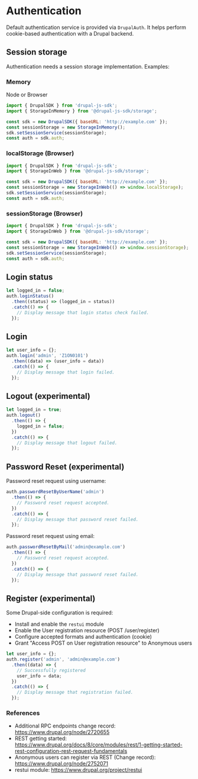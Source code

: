 # Authentication

Default authentication service is provided via `DrupalAuth`. It helps perform cookie-based authentication with a Drupal backend.

## Session storage

Authentication needs a session storage implementation. Examples:

### Memory 

Node or Browser

```js
import { DrupalSDK } from 'drupal-js-sdk';
import { StorageInMemory } from '@drupal-js-sdk/storage';

const sdk = new DrupalSDK({ baseURL: 'http://example.com' });
const sessionStorage = new StorageInMemory();
sdk.setSessionService(sessionStorage);
const auth = sdk.auth;
```

### localStorage (Browser)

```js
import { DrupalSDK } from 'drupal-js-sdk';
import { StorageInWeb } from '@drupal-js-sdk/storage';

const sdk = new DrupalSDK({ baseURL: 'http://example.com' });
const sessionStorage = new StorageInWeb(() => window.localStorage);
sdk.setSessionService(sessionStorage);
const auth = sdk.auth;
```

### sessionStorage (Browser)

```js
import { DrupalSDK } from 'drupal-js-sdk';
import { StorageInWeb } from '@drupal-js-sdk/storage';

const sdk = new DrupalSDK({ baseURL: 'http://example.com' });
const sessionStorage = new StorageInWeb(() => window.sessionStorage);
sdk.setSessionService(sessionStorage);
const auth = sdk.auth;
```

## Login status

```js
let logged_in = false;
auth.loginStatus()
  .then((status) => (logged_in = status))
  .catch(() => {
    // Display message that login status check failed.
  });
```

## Login

```js
let user_info = {};
auth.login('admin', 'Z1ON0101')
  .then((data) => (user_info = data))
  .catch(() => {
    // Display message that login failed.
  });
```

## Logout (experimental)

```js
let logged_in = true;
auth.logout()
  .then(() => {
    logged_in = false;
  })
  .catch(() => {
    // Display message that logout failed.
  });
```

## Password Reset (experimental)

Password reset request using username:

```js
auth.passwordResetByUserName('admin')
  .then(() => {
    // Password reset request accepted.
  })
  .catch(() => {
    // Display message that password reset failed.
  });
```

Password reset request using email:

```js
auth.passwordResetByMail('admin@example.com')
  .then(() => {
    // Password reset request accepted.
  })
  .catch(() => {
    // Display message that password reset failed.
  });
```

## Register (experimental)

Some Drupal-side configuration is required:

- Install and enable the `restui` module
- Enable the User registration resource (POST /user/register)
- Configure accepted formats and authentication (cookie)
- Grant "Access POST on User registration resource" to Anonymous users

```js
let user_info = {};
auth.register('admin', 'admin@example.com')
  .then((data) => {
    // Successfully registered
    user_info = data;
  })
  .catch(() => {
    // Display message that registration failed.
  });
```

### References

- Additional RPC endpoints change record: https://www.drupal.org/node/2720655
- REST getting started: https://www.drupal.org/docs/8/core/modules/rest/1-getting-started-rest-configuration-rest-request-fundamentals
- Anonymous users can register via REST (Change record): https://www.drupal.org/node/2752071
- restui module: https://www.drupal.org/project/restui